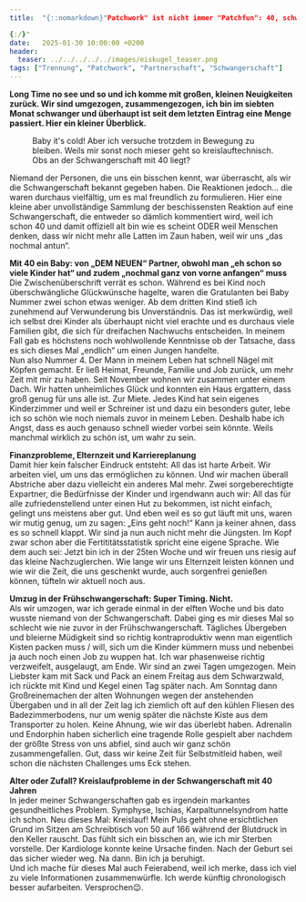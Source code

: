```yaml
---
title:  "{::nomarkdown}"Patchwork" ist nicht immer "Patchfun": 40, schwanger vom Neuen & ein Umzug

{:/}"
date:   2025-01-30 10:00:00 +0200
header:
  teaser: ../../../../../images/eiskugel_teaser.png
tags: ["Trennung", "Patchwork", "Partnerschaft", "Schwangerschaft"]
---
```


**Long Time no see und so und ich komme mit großen, kleinen Neuigkeiten zurück. Wir sind umgezogen, zusammengezogen, ich bin im siebten Monat schwanger und überhaupt ist seit dem letzten Eintrag eine Menge passiert. Hier ein kleiner Überblick.**

<figure>
  <img src="../../../../../images/eiskugel.png" alt="">
  <figcaption>Baby it's cold! Aber ich versuche trotzdem in Bewegung zu bleiben. Weils mir sonst noch mieser geht so kreislauftechnisch. Obs an der Schwangerschaft mit 40 liegt?</figcaption>
</figure>    

Niemand der Personen, die uns ein bisschen kennt, war überrascht, als wir die Schwangerschaft bekannt gegeben haben. Die Reaktionen jedoch… die waren durchaus vielfältig, um es mal freundlich zu formulieren. Hier eine kleine aber unvollständige Sammlung der beschissensten Reaktion auf eine Schwangerschaft, die entweder so dämlich kommentiert wird, weil ich schon 40 und damit offiziell alt bin wie es scheint ODER weil Menschen denken, dass wir nicht mehr alle Latten im Zaun haben, weil wir uns „das nochmal antun“. 

<b>Mit 40 ein Baby: von „DEM NEUEN“ Partner, obwohl man „eh schon so viele Kinder hat“ und zudem „nochmal ganz von vorne anfangen“ muss</b><br>
Die Zwischenüberschrift verrät es schon. Während es bei Kind noch überschwängliche Glückwünsche hagelte, waren die Gratulanten bei Baby Nummer zwei schon etwas weniger. Ab dem dritten Kind stieß ich zunehmend auf Verwunderung bis Unverständnis. Das ist merkwürdig, weil ich selbst drei Kinder als überhaupt nicht viel erachte und es durchaus viele Familien gibt, die sich für dreifachen Nachwuchs entscheiden. In meinem Fall gab es höchstens noch wohlwollende Kenntnisse ob der Tatsache, dass es sich dieses Mal „endlich“ um einen Jungen handelte. 
<br>
Nun also Nummer 4. Der Mann in meinem Leben hat schnell Nägel mit Köpfen gemacht. Er ließ Heimat, Freunde, Familie und Job zurück, um mehr Zeit mit mir zu haben. Seit November wohnen wir zusammen unter einem Dach. Wir hatten unheimliches Glück und konnten ein Haus ergattern, dass groß genug für uns alle ist. Zur Miete. Jedes Kind hat sein eigenes Kinderzimmer und weil er Schreiner ist und dazu ein besonders guter, lebe ich so schön wie noch niemals zuvor in meinem Leben. Deshalb habe ich Angst, dass es auch genauso schnell wieder vorbei sein könnte. Weils manchmal wirklich zu schön ist, um wahr zu sein. 

<b>Finanzprobleme, Elternzeit und Karriereplanung</b><br>
Damit hier kein falscher Eindruck entsteht: All das ist harte Arbeit. Wir arbeiten viel, um uns das ermöglichen zu können. Und wir machen überall Abstriche aber dazu vielleicht ein anderes Mal mehr. Zwei sorgeberechtigte Expartner, die Bedürfnisse der Kinder und irgendwann auch wir: All das für alle zufriedenstellend unter einen Hut zu bekommen, ist nicht einfach, gelingt uns meistens aber gut. Und eben weil es so gut läuft mit uns, waren wir mutig genug, um zu sagen: „Eins geht noch!“ Kann ja keiner ahnen, dass es so schnell klappt. Wir sind ja nun auch nicht mehr die Jüngsten. Im Kopf zwar schon aber die Fertititätsstatistik spricht eine eigene Sprache. Wie dem auch sei: Jetzt bin ich in der 25ten Woche und wir freuen uns riesig auf das kleine Nachzuglerchen. Wie lange wir uns Elternzeit leisten können und wie wir die Zeit, die uns geschenkt wurde, auch sorgenfrei genießen können, tüfteln wir aktuell noch aus.


<b>Umzug in der Frühschwangerschaft: Super Timing. Nicht.</b><br>
Als wir umzogen, war ich gerade einmal in der elften Woche und bis dato wusste niemand von der Schwangerschaft. Dabei ging es mir dieses Mal so schlecht wie nie zuvor in der Frühschwangerschaft. Tägliches Übergeben und bleierne Müdigkeit sind so richtig kontraproduktiv wenn man eigentlich Kisten packen muss / will, sich um die Kinder kümmern muss und nebenbei ja auch noch einen Job zu wuppen hat. Ich war phasenweise richtig verzweifelt, ausgelaugt, am Ende. Wir sind an zwei Tagen umgezogen. Mein Liebster kam mit Sack und Pack an einem Freitag aus dem Schwarzwald, ich rückte mit Kind und Kegel einen Tag später nach. Am Sonntag dann Großreinemachen der alten Wohnungen wegen der anstehenden Übergaben und in all der Zeit lag ich ziemlich oft auf den kühlen Fliesen des Badezimmerbodens, nur um wenig später die nächste Kiste aus dem Transporter zu holen. Keine Ahnung, wie wir das überlebt haben. Adrenalin und Endorphin haben sicherlich eine tragende Rolle gespielt aber nachdem der größte Stress von uns abfiel, sind auch wir ganz schön zusammengefallen. Gut, dass wir keine Zeit für Selbstmitleid haben, weil schon die nächsten Challenges ums Eck stehen.
 

<b>Alter oder Zufall? Kreislaufprobleme in der Schwangerschaft mit 40 Jahren</b><br>
In jeder meiner Schwangerschaften gab es irgendein markantes gesundheitliches Problem. Symphyse, Ischias, Karpaltunnelsyndrom hatte ich schon. Neu dieses Mal: Kreislauf! Mein Puls geht ohne ersichtlichen Grund im Sitzen am Schreibtisch von 50 auf 166 während der Blutdruck in den Keller rauscht. Das fühlt sich ein bisschen an, wie ich mir Sterben vorstelle. Der Kardiologe konnte keine Ursache finden. Nach der Geburt sei das sicher wieder weg. Na dann. Bin ich ja beruhigt.
<br>
Und ich mache für dieses Mal auch Feierabend, weil ich merke, dass ich viel zu viele Informationen zusammenwürfle. Ich werde künftig chronologisch besser aufarbeiten. Versprochen😉.












 






 

 





 









 















 















 

 





 

  


 
 
 
 


   


 



 






 






 


 
 






















 








 

   



















  












 






 





  


  






					 


 
 








